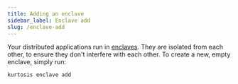 ```yaml
---
title: Adding an enclave
sidebar_label: Enclave add
slug: /enclave-add
---
```


Your distributed applications run in [enclaves][enclaves-explanation]. They are isolated from each other, to ensure they don't interfere with each other. To create a new, empty enclave, simply run:

```bash
kurtosis enclave add
```

<!-------------------- ONLY LINKS BELOW THIS POINT ----------------------->
[enclaves-explanation]: ../../explanations/architecture.md#enclaves